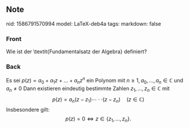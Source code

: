 ## Note
nid: 1586791570994
model: LaTeX-deb4a
tags: 
markdown: false

### Front
Wie ist der \textit{Fundamentalsatz der Algebra} definiert?

### Back
Es sei $p(z)=a_{0}+a_{1} z+\ldots+a_{n} z^{n}$ ein Polynom mit $n \geq 1, a_{0}, \ldots, a_{n} \in \mathbb{C}$ und $a_{n} \neq 0$
Dann existieren eindeutig bestimmte Zahlen $z_{1}, \ldots, z_{n} \in \mathbb{C}$ mit
$$
p(z)=a_{n}\left(z-z_{1}\right) \cdots \cdot \cdot\left(z-z_{n}\right) \quad(z \in \mathbb{C})
$$
Insbesondere gilt:
$$
p(z)=0 \Longleftrightarrow z \in\left\{z_{1}, \ldots, z_{n}\right\}.
$$
